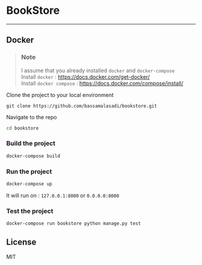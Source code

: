 # BookStore

-------------------------------------------------------
## Docker


> ### Note
> I assume  that you already installed `docker` and `docker-compose`\
> Install `docker` : https://docs.docker.com/get-docker/ \
> Install `docker compose` : https://docs.docker.com/compose/install/


Clone the project to your local environment

```
git clone https://github.com/bassamalasadi/bookstore.git
```
Navigate to the repo
```sh
cd bookstore
```

### Build the project
```sh
docker-compose build
```
### Run the project
```sh
docker-compose up
```
It will run on : `127.0.0.1:8000` or `0.0.0.0:8000`
### Test the project
```sh
docker-compose run bookstore python manage.py test
```

## License

MIT

